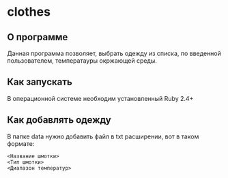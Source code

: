 # clothes
## О программе
Данная программа позволяет, выбрать одежду из списка, по введенной пользователем, температауры окржающей среды.
## Как запускать
В операционной системе необходим установленный Ruby 2.4+
## Как добавлять одежду
В папке data нужно добавить файл в txt расширении, вот в таком формате:
```
<Название шмотки>
<Тип шмотки>
<Диапазон температур>
```
